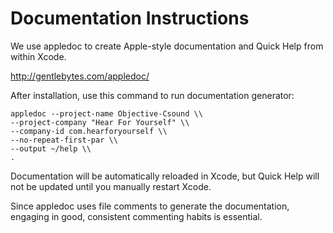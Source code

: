 Documentation Instructions
==========================

We use appledoc to create Apple-style documentation and Quick Help from within Xcode.

http://gentlebytes.com/appledoc/

After installation, use this command to run documentation generator:

    appledoc --project-name Objective-Csound \\
    --project-company "Hear For Yourself" \\
    --company-id com.hearforyourself \\
    --no-repeat-first-par \\
    --output ~/help \\
    .

Documentation will be automatically reloaded in Xcode, but Quick Help will not be updated until you manually restart Xcode.

Since appledoc uses file comments to generate the documentation, engaging in good, consistent commenting habits is essential. 
